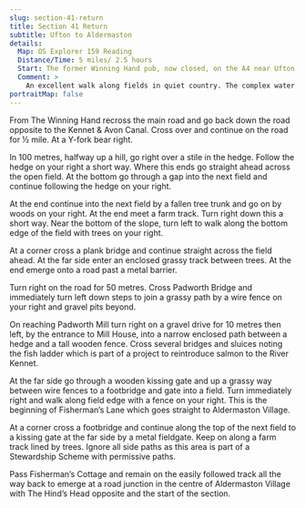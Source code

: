 ```yaml
---
slug: section-41-return
title: Section 41 Return
subtitle: Ufton to Aldermaston
details:
  Map: OS Explorer 159 Reading
  Distance/Time: 5 miles/ 2.5 hours
  Start: The former Winning Hand pub, now closed, on the A4 near Ufton lock (if making the circular walk, start back from Ufton Lock)
  Comment: >
    An excellent walk along fields in quiet country. The complex water management at Padworth Mill is interesting. A short diversion north can be made here to refreshment at Aldermaston Wharf if required. Fisherman's Lane is an easy final lap.
portraitMap: false
---
```

From The Winning Hand recross the main road and go back down the road opposite to the Kennet & Avon Canal. Cross over and continue on the road for ½ mile. At a Y-fork bear right.

In 100 metres, halfway up a hill, go right over a stile in the hedge. Follow the hedge on your right a short way. Where this ends go straight ahead across the open field. At the bottom go through a gap into the next field and continue following the hedge on your right.

At the end continue into the next field by a fallen tree trunk and go on by woods on your right. At the end meet a farm track. Turn right down this a short way. Near the bottom of the slope, turn left to walk along the bottom edge of the field with trees on your right.

At a corner cross a plank bridge and continue straight across the field ahead. At the far side enter an enclosed grassy track between trees. At the end emerge onto a road past a metal barrier.

Turn right on the road for 50 metres. Cross Padworth Bridge and immediately turn left down steps to join a grassy path by a wire fence on your right and gravel pits beyond.

On reaching Padworth Mill turn right on a gravel drive for 10 metres then left, by the entrance to Mill House, into a narrow enclosed path between a hedge and a tall wooden fence. Cross several bridges and sluices noting the fish ladder which is part of a project to reintroduce salmon to the River Kennet.

At the far side go through a wooden kissing gate and up a grassy way between wire fences to a footbridge and gate into a field. Turn immediately right and walk along field edge with a fence on your right. This is the beginning of Fisherman’s Lane which goes straight to Aldermaston Village.

At a corner cross a footbridge and continue along the top of the next field to a kissing gate at the far side by a metal fieldgate. Keep on along a farm track lined by trees. Ignore all side paths as this area is part of a Stewardship Scheme with permissive paths.

Pass Fisherman’s Cottage and remain on the easily followed track all the way back to emerge at a road junction in the centre of Aldermaston Village with The Hind’s Head opposite and the start of the section.

